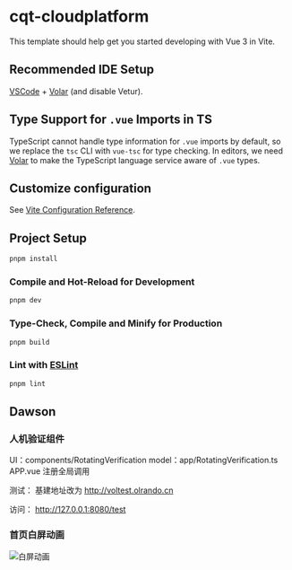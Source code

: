 # cqt-cloudplatform

This template should help get you started developing with Vue 3 in Vite.

## Recommended IDE Setup

[VSCode](https://code.visualstudio.com/) + [Volar](https://marketplace.visualstudio.com/items?itemName=Vue.volar) (and disable Vetur).

## Type Support for `.vue` Imports in TS

TypeScript cannot handle type information for `.vue` imports by default, so we replace the `tsc` CLI with `vue-tsc` for type checking. In editors, we need [Volar](https://marketplace.visualstudio.com/items?itemName=Vue.volar) to make the TypeScript language service aware of `.vue` types.

## Customize configuration

See [Vite Configuration Reference](https://vitejs.dev/config/).

## Project Setup

```sh
pnpm install
```

### Compile and Hot-Reload for Development

```sh
pnpm dev
```

### Type-Check, Compile and Minify for Production

```sh
pnpm build
```

### Lint with [ESLint](https://eslint.org/)

```sh
pnpm lint
```

## Dawson

### 人机验证组件

UI：components/RotatingVerification
model：app/RotatingVerification.ts
APP.vue 注册全局调用

测试：
基建地址改为 http://voltest.olrando.cn

访问： http://127.0.0.1:8080/test

### 首页白屏动画

![白屏动画](https://olrando.oss-cn-chengdu.aliyuncs.com/img/image-20241102130528000.png)
